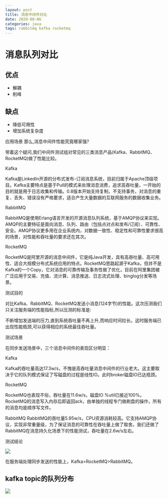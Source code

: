 ```yaml
---
layout: post
title: 消息中间件对比
date: 2020-08-06
categories: java
tags: rabbitmq kafka rocketmq
---
```


# 消息队列对比

## 优点
- 解耦
- 削峰

## 缺点
- 降低可用性
- 增加系统复杂度


应用场景
那么,消息中间件性能究竟哪家强?

带着这个疑问,我们中间件测试组对常见的三类消息产品(Kafka、RabbitMQ、RocketMQ)做了性能比较。

Kafka

Kafka是LinkedIn开源的分布式发布-订阅消息系统，目前归属于Apache顶级项目。Kafka主要特点是基于Pull的模式来处理消息消费，追求高吞吐量，一开始的目的就是用于日志收集和传输。0.8版本开始支持复制，不支持事务，对消息的重复、丢失、错误没有严格要求，适合产生大量数据的互联网服务的数据收集业务。

RabbitMQ

RabbitMQ是使用Erlang语言开发的开源消息队列系统，基于AMQP协议来实现。AMQP的主要特征是面向消息、队列、路由（包括点对点和发布/订阅）、可靠性、安全。AMQP协议更多用在企业系统内，对数据一致性、稳定性和可靠性要求很高的场景，对性能和吞吐量的要求还在其次。

RocketMQ

RocketMQ是阿里开源的消息中间件，它是纯Java开发，具有高吞吐量、高可用性、适合大规模分布式系统应用的特点。RocketMQ思路起源于Kafka，但并不是Kafka的一个Copy，它对消息的可靠传输及事务性做了优化，目前在阿里集团被广泛应用于交易、充值、流计算、消息推送、日志流式处理、binglog分发等场景。

测试目的

对比Kafka、RabbitMQ、RocketMQ发送小消息(124字节)的性能。这次压测我们只关注服务端的性能指标,所以压测的标准是:

不断增加发送端的压力,直到系统吞吐量不再上升,而响应时间拉长。这时服务端已出现性能瓶颈,可以获得相应的系统最佳吞吐量。

测试场景

在同步发送场景中，三个消息中间件的表现区分明显：

Kafka

Kafka的吞吐量高达17.3w/s，不愧是高吞吐量消息中间件的行业老大。这主要取决于它的队列模式保证了写磁盘的过程是线性IO。此时broker磁盘IO已达瓶颈。

RocketMQ

RocketMQ也表现不俗，吞吐量在11.6w/s，磁盘IO %util已接近100%。RocketMQ的消息写入内存后即返回ack，由单独的线程专门做刷盘的操作，所有的消息均是顺序写文件。

RabbitMQ
RabbitMQ的吞吐量5.95w/s，CPU资源消耗较高。它支持AMQP协议，实现非常重量级，为了保证消息的可靠性在吞吐量上做了取舍。我们还做了RabbitMQ在消息持久化场景下的性能测试，吞吐量在2.6w/s左右。

测试结论

![](https://tva1.sinaimg.cn/large/007S8ZIlly1ghh31jyk16j30j50bcmxk.jpg)

在服务端处理同步发送的性能上，Kafka>RocketMQ>RabbitMQ。


## kafka topic的队列分布
![](https://tva1.sinaimg.cn/large/007S8ZIlly1ghh3nnnw7sj30hs093gmn.jpg)
